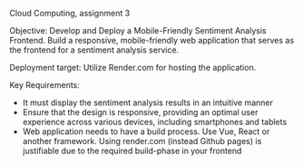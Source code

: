 Cloud Computing, assignment 3

Objective: Develop and Deploy a Mobile-Friendly Sentiment Analysis Frontend​. Build a responsive, mobile-friendly web application that serves as the frontend for a sentiment analysis service​.

Deployment target: Utilize Render.com for hosting the application​.

Key Requirements:​

- It must display the sentiment analysis results in an intuitive manner​
- Ensure that the design is responsive, providing an optimal user experience across various devices, including smartphones and tablets​
- Web application needs to have a build process. Use Vue, React or another framework. Using render.com (instead Github pages) is justifiable due to the required build-phase in your frontend
